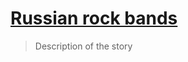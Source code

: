 # [Russian rock bands](https://melody-data.github.io/stories/published_stories/story_1685630421.646025.html)
>Description of the story

